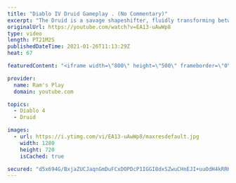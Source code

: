 ```yaml
---
title: "Diablo IV Druid Gameplay . (No Commentary)"
excerpt: "The Druid is a savage shapeshifter, fluidly transforming between the forms of a towering bear or a vicious werewolf to fight alongside the creatures of the wild."
originalUrl: https://youtube.com/watch?v=EA13-uAwWp8
type: video
length: PT21M2S
publishedDateTime: 2021-01-26T11:13:29Z
heat: 67

featuredContent: "<iframe width=\"800\" height=\"500\" frameborder=\"0\" src=\"https://www.youtube.com/embed/EA13-uAwWp8\" allow=\"accelerometer; autoplay; encrypted-media; gyroscope; picture-in-picture\" allowfullscreen></iframe>"

provider:
  name: Ram's Play
  domain: youtube.com

topics:
  - Diablo 4
  - Druid

images:
  - url: https://i.ytimg.com/vi/EA13-uAwWp8/maxresdefault.jpg
    width: 1280
    height: 720
    isCached: true

secured: "d5x694G/BxjaZUCJaqnGmDuFCxDOPDcP1IGGI8dxSZwuCHnEJI+uuOdH4kRRKxuZ/lIL0tXC0NA8/RNrpA16SyqA6Y/vvOyZL7WoYRhdESRzCowQXaUHUFvs/2x9qyMEXK+I/S4g0BhwgoeMNuE1ZPBSlm1vI5yveULf5LvenvpetxRI7ljrSk9LowA+fayOAjxtK3EzdX8IJSBoV4RtlWxBOWmvlCkGR9x1dfKnzFTjcwHvzQ9imNOEeajO5FxmBxrnfNKG0w38RQOybHK8TBp0KhOZ24KdYdnJxZObw3HMTOwphWWBla8O6wbSgb7GY1xMI7WRXjFNfqoF0E6c4MZf5poR47k2IgT+hA4XOzD9dhAVwL9Ohxq5Ucr6cIzPs9c5VSISggtUUgE6kcx84ktT3DzMNODyOY5z2msXeJHZM6Ktc/MRTn8alTNvEezB;rBKq7IgcjgA+nigkwllCDw=="
---
```


